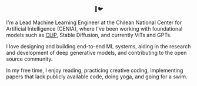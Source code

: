 <p align="center"> 🌱🐦 </p>

I'm a Lead Machine Learning Engineer at the Chilean National Center for Artificial Intelligence (CENIA), where I've been working with foundational models such as [CLIP](https://github.com/OpenCENIA/themo), Stable Diffusion, and currently ViTs and GPTs.

I love designing and building end-to-end ML systems, aiding in the research and development of deep generative models, and contributing to the open source community.

In my free time, I enjoy reading, practicing creative coding, implementing papers that lack publicly available code, doing yoga, and going for a swim.
